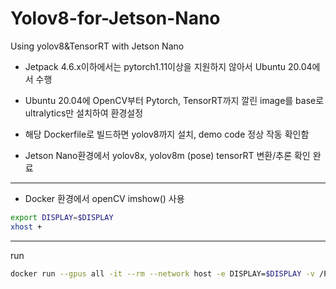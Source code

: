 # Yolov8-for-Jetson-Nano
Using yolov8&amp;TensorRT with Jetson Nano

- Jetpack 4.6.x이하에서는 pytorch1.11이상을 지원하지 않아서 Ubuntu 20.04에서 수행
- Ubuntu 20.04에 OpenCV부터 Pytorch, TensorRT까지 깔린 image를 base로 ultralytics만 설치하여 환경설정

- 해당 Dockerfile로 빌드하면 yolov8까지 설치, demo code 정상 작동 확인함
- Jetson Nano환경에서 yolov8x, yolov8m (pose) tensorRT 변환/추론 확인 완료
---
- Docker 환경에서 openCV imshow() 사용
```bash
export DISPLAY=$DISPLAY
xhost +
```
---
run    
```bash
docker run --gpus all -it --rm --network host -e DISPLAY=$DISPLAY -v /PATH/TO/:/workspace {image_tag}:latest
```
